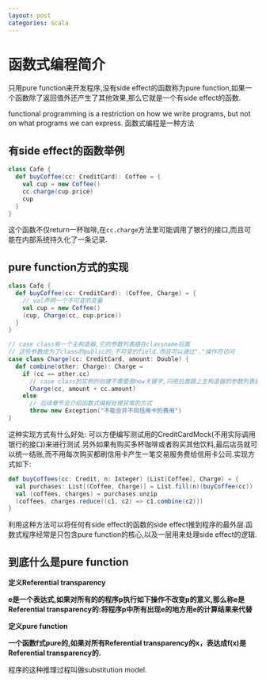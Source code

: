 ```yaml
---
layout: post
categories: scala
---
```


函数式编程简介
=============
只用pure function来开发程序,没有side effect的函数称为pure function,如果一个函数除了返回值外还产生了其他效果,那么它就是一个有side effect的函数.

functional programming is a restriction on how we write programs, but not on what programs we can express.
函数式编程是一种方法

有side effect的函数举例
----------------------
```scala
class Cafe {
  def buyCoffee(cc: CreditCard): Coffee = {
    val cup = new Coffee()
    cc.charge(cup.price)
    cup
  }
}
```
这个函数不仅return一杯咖啡,在`cc.charge`方法里可能调用了银行的接口,而且可能在内部系统持久化了一条记录.

pure function方式的实现
-----------------------
```scala
class Cafe {
  def buyCoffee(cc: CreditCard): (Coffee, Charge) = {
    // val声明一个不可变的变量
    val cup = new Coffee()
    (cup, Charge(cc, cup.price))
  }
}

// case class有一个主构造器,它的参数列表跟在classname后面
// 这些参数成为了class的public的,不可变的field.而且可以通过"."操作符访问
case class Charge(cc: CreditCard, amount: Double) {
  def combine(other: Charge): Charge =
    if (cc == other.cc)
      // case class的实例的创建不需要用new关键字,只用后面跟上主构造器的参数列表即可
      Charge(cc, amount + cc.amount)
    else
      // 后续章节会介绍函数式编程处理异常的方式
      throw new Exception("不能合并不同信用卡的费用")
}
```
这种实现方式有什么好处: 可以方便编写测试用的CreditCardMock(不用实际调用银行的接口)来进行测试.另外如果有购买多杯咖啡或者购买其他饮料,最后店员就可以统一结账,而不用每次购买都刷信用卡产生一笔交易服务费给信用卡公司.实现方式如下:

```scala
def buyCoffees(cc: Credit, n: Integer) (List[Coffee], Charge) = {
  val purchases: List[(Coffee, Charge)] = List.fill(n)(buyCoffee(cc))
  val (coffees, charges) = purchases.unzip
  (coffees, charges.reduce((c1, c2) => c1.combine(c2)))
}
```
利用这种方法可以将任何有side effect的函数的side effect推到程序的最外层.函数式程序经常是只包含pure function的核心,以及一层用来处理side effect的逻辑.

到底什么是pure function
----------------------
**定义Referential transparency**

**e是一个表达式,如果对所有的的程序p执行如下操作不改变p的意义,那么称e是Referential transparency的:将程序p中所有出现e的地方用e的计算结果来代替**

**定义pure function**

**一个函数f式pure的,如果对所有Referential transparency的x，表达成f(x)是Referential transparency的.**

程序的这种推理过程叫做substitution model.